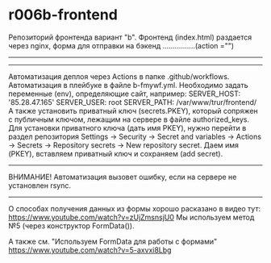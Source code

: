 # r006b-frontend
Репозиторий фронтенда вариант "b".
Фронтенд (index.html) раздается через nginx,
 форма для отправки на бэкенд ................(action ="")
 **********************************************************
 **********************************************************************
Автоматизация деплоя через Actions в папке .github/workflows. Автоматизация в плейбуке в файле b-fmywf.yml. Необходимо задать переменные (env), определяющие сайт, например: 
SERVER_HOST: '85.28.47.165' 
SERVER_USER: root 
SERVER_PATH: /var/www/trur/frontend/
А также установить приватный ключ (secrets.PKEY), который сопряжен с публичным ключом, лежащим на сервере в файле authorized_keys. Для установки приватного ключа (дать имя PKEY), нужно перейти в раздел репозитория Settings -> Security -> Secret and variables -> Actions -> Secrets -> Repository secrets -> New repository secret. Даем имя (PKEY), вставляем приватный ключ и сохраняем (add secret). 
**********************************************************************
ВНИМАНИЕ! Автоматизация вызовет ошибку, если на сервере не установлен rsync.
**********************************************************************
О способах получения данных из формы хорошо расказано в видео тут: https://www.youtube.com/watch?v=zUjZmsnsjU0  Мы используем метод №5 (через конструктор FormData()).

А также см. "Используем FormData для работы с формами"
https://www.youtube.com/watch?v=5-axvxi8Lbg